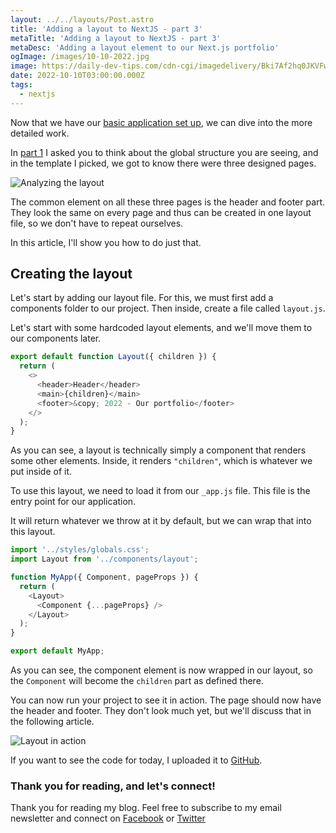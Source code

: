 ```yaml
---
layout: ../../layouts/Post.astro
title: 'Adding a layout to NextJS - part 3'
metaTitle: 'Adding a layout to NextJS - part 3'
metaDesc: 'Adding a layout element to our Next.js portfolio'
ogImage: /images/10-10-2022.jpg
image: https://daily-dev-tips.com/cdn-cgi/imagedelivery/Bki7Af2hq0JKVFw1XYYMQg/5637b569-b423-4ab0-0923-1c3603c1ad00
date: 2022-10-10T03:00:00.000Z
tags:
  - nextjs
---
```


Now that we have our [basic application set up](https://daily-dev-tips.com/posts/nextjs-portfolio-setting-up-part-2/), we can dive into the more detailed work.

In [part 1](https://daily-dev-tips.com/posts/creating-a-nextjs-portfolio-part-1/) I asked you to think about the global structure you are seeing, and in the template I picked, we got to know there were three designed pages.

![Analyzing the layout](https://cdn.hashnode.com/res/hashnode/image/upload/v1664515340181/10QcFqKQB.png)

The common element on all these three pages is the header and footer part. They look the same on every page and thus can be created in one layout file, so we don't have to repeat ourselves.

In this article, I'll show you how to do just that.

## Creating the layout

Let's start by adding our layout file. For this, we must first add a components folder to our project.
Then inside, create a file called `layout.js`.

Let's start with some hardcoded layout elements, and we'll move them to our components later.

```js
export default function Layout({ children }) {
  return (
    <>
      <header>Header</header>
      <main>{children}</main>
      <footer>&copy; 2022 - Our portfolio</footer>
    </>
  );
}
```

As you can see, a layout is technically simply a component that renders some other elements.
Inside, it renders `"children"`, which is whatever we put inside of it.

To use this layout, we need to load it from our `_app.js` file.
This file is the entry point for our application.

It will return whatever we throw at it by default, but we can wrap that into this layout.

```js
import '../styles/globals.css';
import Layout from '../components/layout';

function MyApp({ Component, pageProps }) {
  return (
    <Layout>
      <Component {...pageProps} />
    </Layout>
  );
}

export default MyApp;
```

As you can see, the component element is now wrapped in our layout, so the `Component` will become the `children` part as defined there.

You can now run your project to see it in action. The page should now have the header and footer.
They don't look much yet, but we'll discuss that in the following article.

![Layout in action](https://cdn.hashnode.com/res/hashnode/image/upload/v1664516202560/Od-xNL1ZD.png)

If you want to see the code for today, I uploaded it to [GitHub](https://github.com/rebelchris/next-portfolio/tree/part-3).

### Thank you for reading, and let's connect!

Thank you for reading my blog. Feel free to subscribe to my email newsletter and connect on [Facebook](https://www.facebook.com/DailyDevTipsBlog) or [Twitter](https://twitter.com/DailyDevTips1)
